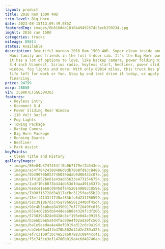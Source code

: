 ```yaml
---
layout: product
title: 2016 Ram 1500 4WD
trim-level: Big Horn
date: 2023-08-15T13:09:49.985Z
featuredImg: images/6b816dda1816449492674c5ecb299234.jpg
imgAlt: 2016 ram 1500
categories: trucks
mileage: 89814
status: Available
description: Beautiful maroon 2016 Ram 1500 4WD. Super clean inside and out.
  Haul family and friends in the full 4-door cab. It's the Big Horn packages, so
  it has a lot of options to love, like backup camera, power folding mirrors,
  8.4 inch Uconnect, Sirius radio, keyless start, bedliner, power sliding rear
  window, fog lights and more! With only 89814 miles, this truck has plenty of
  life left for work or fun. Stop by and test drive it today, or apply for
  financing.
price: 24799
msrp: 28050
vin: 3C6RR7LT5GG384303
features:
  - Keyless Entry
  - Uconnect 8.4
  - Power Sliding Rear Window
  - 110 Volt Outlet
  - Fog Lights
  - Towing Package
  - Backup Camera
  - Big Horn Package
  - Running Boards
  - Bedliner
  - Park Assist
keyPoints:
  - Clean Title and History
galleryImages:
  - images/86e04b3747454ff0a0b7179ef2b543ee.jpg
  - images/a54f78424380486d9db78b0fd93c8488.jpg
  - images/0b39070b053746039bdab9d06432c07e.jpg
  - images/1f418576e61e43adb5633e4731546754.jpg
  - images/2adf10c6073b444db53dfdaa491b5379.jpg
  - images/6e8ce1e68cd94bdfa4520149803c859e.jpg
  - images/7b00316728d34917afbc3125fae65b29.jpg
  - images/15eff4133f1740af83bfc6d231786599.jpg
  - images/58c391867d3c45a79b65012440df45d4.jpg
  - images/98c4b3eabee84350917ef772049fc0f6.jpg
  - images/6564c6265db644deab0894329fcdf206.jpg
  - images/5736394824e0438c8cf195e0d4c99158.jpg
  - images/b5e6b5a65a4d4fac80e4f02ad20fc56d.jpg
  - images/ba1e9eedaa4e48ef9019ad12c8c9a19d.jpg
  - images/cb2eb60a43fb470b802d42d2e289a325.jpg
  - images/ef7c3169f30c4e53a607883c0944cc41.jpg
  - images/f5c743ce3ef14786b019e4c6d48746ab.jpg
---
```

